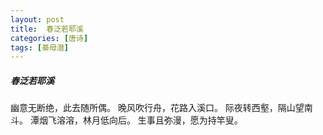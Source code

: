 ```yaml
---
layout: post
title:  春泛若耶溪
categories: [唐诗]
tags: [綦毋潜]
---
```


##### 春泛若耶溪


幽意无断绝，此去随所偶。
晚风吹行舟，花路入溪口。
际夜转西壑，隔山望南斗。
潭烟飞溶溶，林月低向后。
生事且弥漫，愿为持竿叟。















